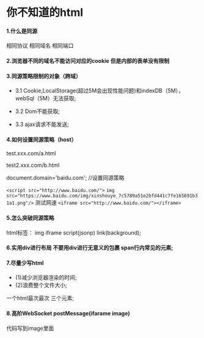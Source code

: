 # 你不知道的html

#### 1.什么是同源
相同协议
相同域名
相同端口

#### 2.浏览器不同的域名不能访问对应的cookie 但是内部的表单没有限制

#### 3.同源策略限制的对象（跨域）

* 3.1 Cookie,LocalStorage(超过5M会出现性能问题)和indexDB（5M），webSql（5M）无法获取;

* 3.2 Dom不能获取;

* 3.3 ajax请求不能发送;

#### 4.如何设置同源策略（host）

test.xxx.com/a.html

<script>
  document.domain = 'example.com';
  document.cookie = "test1=hello";
</script>

test2.xxx.com/b.html

<script>
  document.cookie
</script>

document.domain='baidu.com'; //设置同源策略

`<script src="http://www.baidu.com/">`
`img src="https://www.baidu.com/img/xinshouye_7c5789a51e2bfd441c7fe165691b31a1.png"/>` 测试网速
`<iframe src="http://www.baidu.com/"></iframe>`

#### 5.怎么突破同源策略

html标签：
img iframe script(jsonp) link(background);

#### 6.实用div进行布局 不要用div进行无意义的包裹 span行内常见的元素;

#### 7.尽量少写html
* (1)减少浏览器渲染的时间;
* (2)浪费整个文件大小;

一个html最次最次 三个元素;

#### 8.高阶WebSocket postMessage(ifarame image)

代码写到image里面
